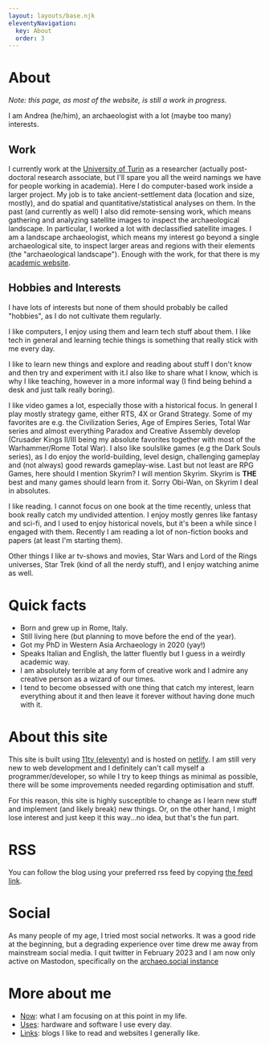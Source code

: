 ```yaml
---
layout: layouts/base.njk
eleventyNavigation:
  key: About
  order: 3
---
```

# About

_Note: this page, as most of the website, is still a work in progress._

I am Andrea (he/him), an archaeologist with a lot (maybe too many) interests. 

## Work

I currently work at the [University of Turin](https://www.unito.it) as a researcher (actually post-doctoral research associate, but I'll spare you all the weird namings we have for people working in academia). Here I do computer-based work inside a larger project. My job is to take ancient-settlement data (location and size, mostly), and do spatial and quantitative/statistical analyses on them. In the past (and currently as well) I also did remote-sensing work, which means gathering and analyzing satellite images to inspect the archaeological landscape. In particular, I worked a lot with declassified satellite images. I am a landscape archaeologist, which means my interest go beyond a single archaeological site, to inspect larger areas and regions with their elements (the "archaeological landscape"). Enough with the work, for that there is my [academic website](https://andreatitolo.com).

## Hobbies and Interests

I have lots of interests but none of them should probably be called "hobbies", as I do not cultivate them regularly.

I like computers, I enjoy using them and learn tech stuff about them. I like tech in general and learning techie things is something that really stick with me every day.

I like to learn new things and explore and reading about stuff I don't know and then try and experiment with it.I also like to share what I know, which is why I like teaching, however in a more informal way (I find being behind a desk and just talk really boring).

I like video games a lot, especially those with a historical focus. In general I play mostly strategy game, either RTS, 4X or Grand Strategy. Some of my favorites are e.g. the Civilization Series, Age of Empires Series, Total War series and almost everything Paradox and Creative Assembly develop (Crusader Kings II/III being my absolute favorites together with most of the Warhammer/Rome Total War). I also like soulslike games (e.g the Dark Souls series), as I do enjoy the world-building, level design, challenging gameplay and (not always) good rewards gameplay-wise. Last but not least are RPG Games, here should I mention Skyrim? I will mention Skyrim. Skyrim is **THE** best and many games should learn from it. Sorry Obi-Wan, on Skyrim I deal in absolutes.

I like reading. I cannot focus on one book at the time recently, unless that book really catch my undivided attention. I enjoy mostly genres like fantasy and sci-fi, and I used to enjoy historical novels, but it's been a while since I engaged with them. Recently I am reading a lot of non-fiction books and papers (at least I'm starting them).

Other things I like ar tv-shows and movies, Star Wars and Lord of the Rings universes, Star Trek (kind of all the nerdy stuff), and I enjoy watching anime as well.

# Quick facts

- Born and grew up in Rome, Italy.
- Still living here (but planning to move before the end of the year).
- Got my PhD in Western Asia Archaeology in 2020 (yay!)
- Speaks Italian and English, the latter fluently but I guess in a weirdly academic way.
- I am absolutely terrible at any form of creative work and I admire any creative person as a wizard of our times.
- I tend to become obsessed with one thing that catch my interest, learn everything about it and then leave it forever without having done much with it.

# About this site

This site is built using [11ty (eleventy)](https://www.11ty.dev/) and is hosted on [netlify](https://www.netlify.com/). I am still very new to web development and I definitely can't call myself a programmer/developer, so while I try to keep things as minimal as possible, there will be some improvements needed regarding optimisation and stuff. 

For this reason, this site is highly susceptible to change as I learn new stuff and implement (and likely break) new things. Or, on the other hand, I might lose interest and just keep it this way...no idea, but that's the fun part.

# RSS

You can follow the blog using your preferred rss feed by copying [the feed link](/feed/feed.xml).

# Social

As many people of my age, I tried most social networks. It was a good ride at the beginning, but a degrading experience over time drew me away from mainstream social media. I quit twitter in February 2023 and I am now only active on Mastodon, specifically on the <a rel="me" href="https://archaeo.social/@andreatitolo">archaeo.social instance</a>

# More about me

- [Now](/now): what I am focusing on at this point in my life.
- [Uses](/uses): hardware and software I use every day.
- [Links](/links): blogs I like to read and websites I generally like.